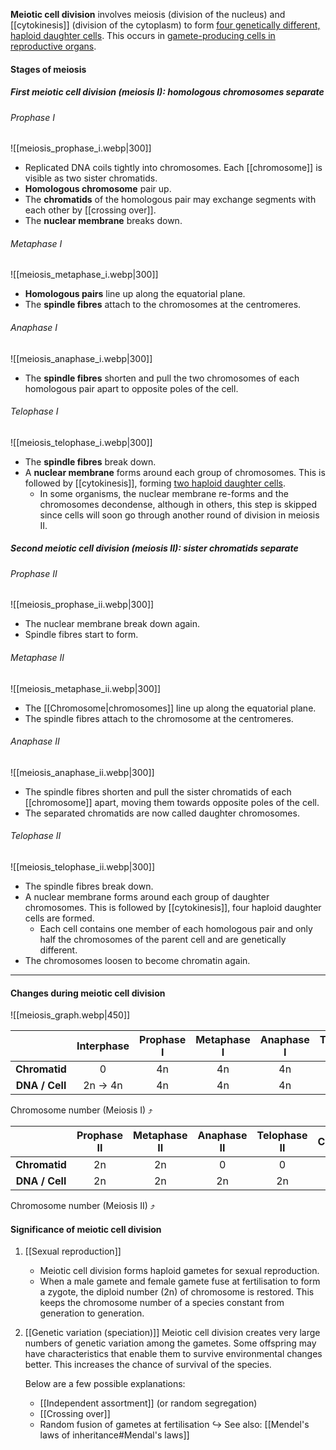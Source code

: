 **Meiotic cell division** involves meiosis (division of the nucleus) and [[cytokinesis]] (division of the cytoplasm) to form <u>four genetically different, haploid daughter cells</u>. This occurs in <u>gamete-producing cells in reproductive organs</u>.

#### Stages of meiosis
##### First meiotic cell division (meiosis I): homologous chromosomes separate
###### Prophase I
![[meiosis_prophase_i.webp|300]]
- Replicated DNA coils tightly into chromosomes.
  Each [[chromosome]] is visible as two sister chromatids.
- **Homologous chromosome** pair up.
- The **chromatids** of the homologous pair may exchange segments with each other by [[crossing over]].
- The **nuclear membrane** breaks down.

###### Metaphase I
![[meiosis_metaphase_i.webp|300]]
- **Homologous pairs** line up along the equatorial plane.
- The **spindle fibres** attach to the chromosomes at the centromeres.

###### Anaphase I
![[meiosis_anaphase_i.webp|300]]
- The **spindle fibres** shorten and pull the two chromosomes of each homologous pair apart to opposite poles of the cell.

###### Telophase I
![[meiosis_telophase_i.webp|300]]
- The **spindle fibres** break down.
- A **nuclear membrane** forms around each group of chromosomes. This is followed by [[cytokinesis]], forming <u>two haploid daughter cells</u>.
	- In some organisms, the nuclear membrane re-forms and the chromosomes decondense, although in others, this step is skipped since cells will soon go through another round of division in meiosis II.

##### Second meiotic cell division (meiosis II): sister chromatids separate
###### Prophase II
![[meiosis_prophase_ii.webp|300]]
- The nuclear membrane break down again.
- Spindle fibres start to form.

###### Metaphase II
![[meiosis_metaphase_ii.webp|300]]
- The [[Chromosome|chromosomes]] line up along the equatorial plane.
- The spindle fibres attach to the chromosome at the centromeres.

###### Anaphase II
![[meiosis_anaphase_ii.webp|300]]
- The spindle fibres shorten and pull the sister chromatids of each [[chromosome]] apart, moving them towards opposite poles of the cell.
- The separated chromatids are now called daughter chromosomes.

###### Telophase II
![[meiosis_telophase_ii.webp|300]]
- The spindle fibres break down.
- A nuclear membrane forms around each group of daughter chromosomes. This is followed by [[cytokinesis]], four haploid daughter cells are formed.
	- Each cell contains one member of each homologous pair and only half the chromosomes of the parent cell and are genetically different.
- The chromosomes loosen to become chromatin again.


<hr>

#### Changes during meiotic cell division
![[meiosis_graph.webp|450]]

|                | Interphase | Prophase I | Metaphase I | Anaphase I | Telophase I | Cytokinesis |
| :------------: | :--------: | :--------: | :---------: | :--------: | :---------: | :---------: |
| **Chromatid**  |     0      |     4n     |     4n      |     4n     |     4n      |   4n → 2n   |
| **DNA / Cell** |  2n → 4n   |     4n     |     4n      |     4n     |     4n      |   4n → 2n   |
Chromosome number (Meiosis I) ⤴

|                | Prophase II | Metaphase II | Anaphase II | Telophase II | Cytokinesis |
| :------------: | :---------: | :----------: | :---------: | :----------: | :---------: |
| **Chromatid**  |     2n      |      2n      |      0      |      0       |      0      |
| **DNA / Cell** |     2n      |      2n      |     2n      |      2n      |   2n → n    |
Chromosome number (Meiosis II) ⤴


#### Significance of meiotic cell division
1. [[Sexual reproduction]]
   - Meiotic cell division forms haploid gametes for sexual reproduction.
   - When a male gamete and female gamete fuse at fertilisation to form a zygote, the diploid number (2n) of chromosome is restored. This keeps the chromosome number of a species constant from generation to generation.

2. [[Genetic variation (speciation)]]
   Meiotic cell division creates very large numbers of genetic variation among the gametes. Some offspring may have characteristics that enable them to survive environmental changes better. This increases the chance of survival of the species.
   
   Below are a few possible explanations:
   - [[Independent assortment]] (or random segregation)
   - [[Crossing over]]
   - Random fusion of gametes at fertilisation
   ↪️ See also: [[Mendel's laws of inheritance#Mendal's laws]]
